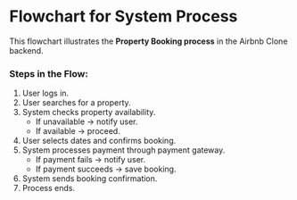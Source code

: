 # Flowchart for System Process

This flowchart illustrates the **Property Booking process** in the Airbnb Clone backend.

### Steps in the Flow:
1. User logs in.
2. User searches for a property.
3. System checks property availability.
   - If unavailable → notify user.
   - If available → proceed.
4. User selects dates and confirms booking.
5. System processes payment through payment gateway.
   - If payment fails → notify user.
   - If payment succeeds → save booking.
6. System sends booking confirmation.
7. Process ends.